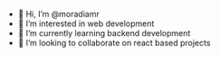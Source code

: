 - 👋 Hi, I’m @moradiamr
- 👀 I’m interested in web development
- 🌱 I’m currently learning backend development
- 💞️ I’m looking to collaborate on react based projects

<!---
moradiamr/moradiamr is a ✨ special ✨ repository because its `README.md` (this file) appears on your GitHub profile.
You can click the Preview link to take a look at your changes.
--->
